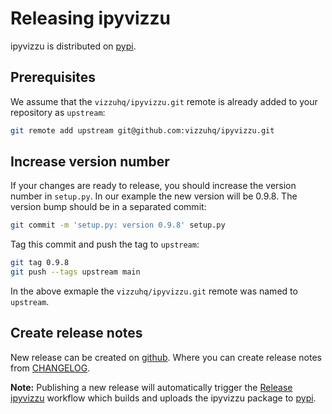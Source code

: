 # Releasing ipyvizzu

ipyvizzu is distributed on [pypi](https://pypi.org/project/ipyvizzu/).

## Prerequisites

We assume that the `vizzuhq/ipyvizzu.git` remote is already added to your repository as `upstream`:

```sh
git remote add upstream git@github.com:vizzuhq/ipyvizzu.git
```

## Increase version number

If your changes are ready to release, you should increase the version number in
`setup.py`. In our example the new version will be 0.9.8. The version bump
should be in a separated commit:

```sh
git commit -m 'setup.py: version 0.9.8' setup.py
```

Tag this commit and push the tag to `upstream`:

```sh
git tag 0.9.8
git push --tags upstream main
```

In the above exmaple the `vizzuhq/ipyvizzu.git` remote was named to `upstream`.

## Create release notes

New release can be created on [github](https://github.com/vizzuhq/ipyvizzu/releases/new).
Where you can create release notes from [CHANGELOG](https://github.com/vizzuhq/ipyvizzu/blob/main/CHANGELOG.md).

 **Note:** Publishing a new release will automatically trigger the [Release ipyvizzu](https://github.com/vizzuhq/ipyvizzu/blob/main/.github/workflows/release.yml) workflow which builds and uploads the ipyvizzu package to [pypi](https://pypi.org/project/ipyvizzu/).
